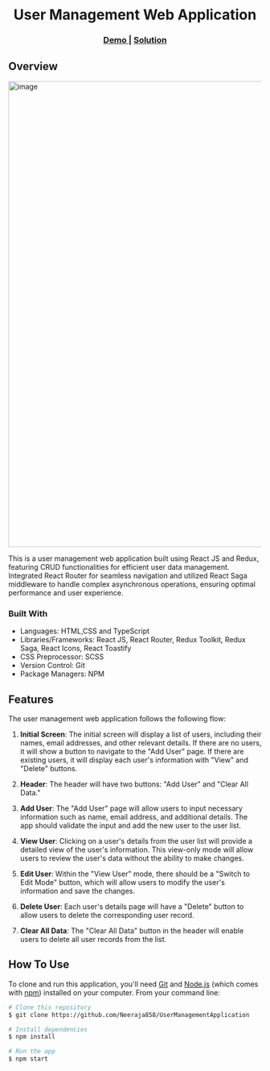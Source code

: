 <h1 align="center">User Management Web Application</h1>
<div align="center">
  <h3>
    <a href="https://2x7tt5.csb.app/" target="_blank" rel=“noreferrer”>
      Demo
    </a>
    <span> | </span>
    <a href="https://github.com/Neeraja858/UserManagementApplication" target="_blank" rel=“noreferrer”>
      Solution
    </a>
  </h3>
</div>

<!-- OVERVIEW -->

## Overview
<img width="925" alt="image" src="https://github.com/Neeraja858/UserManagementApplication/assets/42805318/cd88e324-87d8-41d2-a347-168dfc838e8d">

<p> This is a user management web application built using React JS and Redux, featuring CRUD functionalities for efficient user data management. Integrated React Router for seamless navigation and utilized React Saga middleware to handle complex asynchronous operations, ensuring optimal performance and user experience.</p>

### Built With
- Languages: HTML,CSS and TypeScript
- Libraries/Frameworks: React JS, React Router, Redux Toolkit, Redux Saga, React Icons, React Toastify
- CSS Preprocessor: SCSS
- Version Control: Git 
- Package Managers: NPM

## Features

The user management web application follows the following flow:

1. **Initial Screen**: The initial screen will display a list of users, including their names, email addresses, and other relevant details. If there are no users, it will show a button to navigate to the "Add User" page. If there are existing users, it will display each user's information with "View" and "Delete" buttons.

2. **Header**: The header will have two buttons: "Add User" and "Clear All Data."

3. **Add User**: The "Add User" page will allow users to input necessary information such as name, email address, and additional details. The app should validate the input and add the new user to the user list.

4. **View User**: Clicking on a user's details from the user list will provide a detailed view of the user's information. This view-only mode will allow users to review the user's data without the ability to make changes.

5. **Edit User**: Within the "View User" mode, there should be a "Switch to Edit Mode" button, which will allow users to modify the user's information and save the changes.

6. **Delete User**: Each user's details page will have a "Delete" button to allow users to delete the corresponding user record.

7. **Clear All Data**: The "Clear All Data" button in the header will enable users to delete all user records from the list.


## How To Use
To clone and run this application, you'll need [Git](https://git-scm.com) and [Node.js](https://nodejs.org/en/download/) (which comes with [npm](http://npmjs.com)) installed on your computer. From your command line:

```bash
# Clone this repository
$ git clone https://github.com/Neeraja858/UserManagementApplication

# Install dependencies
$ npm install

# Run the app
$ npm start
```

